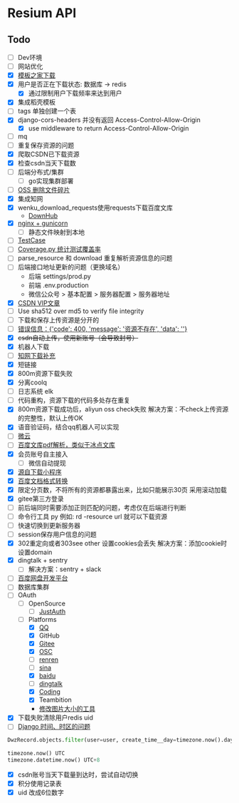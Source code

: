 # Resium API

## Todo

- [ ] Dev环境
- [ ] 网站优化
- [x] [模板之家下载](http://www.cssmoban.com/)
- [x] 用户是否正在下载状态: 数据库 -> redis
  - [x] 通过限制用户下载频率来达到用户
- [x] 集成稻壳模板
- [ ] tags 单独创建一个表
- [x] django-cors-headers 并没有返回 Access-Control-Allow-Origin
  - [x] use middleware to return Access-Control-Allow-Origin
- [ ] mq
- [ ] 重复保存资源的问题
- [x] 爬取CSDN已下载资源
- [x] 检查csdn当天下载数
- [ ] 后端分布式/集群
  - [ ] go实现集群部署
- [ ] [OSS 删除文件碎片](https://oss.console.aliyun.com/bucket/oss-cn-hangzhou/ncucoder/object)
- [x] 集成知网
- [x] wenku_download_requests使用requests下载百度文库
  - [DownHub](https://hsowan.coding.net/p/resium/d/DownHub/git)
- [x] [nginx + gunicorn](https://www.zmrenwu.com/courses/hellodjango-blog-tutorial/materials/74/)
  - [ ] 静态文件映射到本地
- [ ] [TestCase](https://www.zmrenwu.com/courses/hellodjango-blog-tutorial/materials/87/)
- [ ] [Coverage.py 统计测试覆盖率](https://www.zmrenwu.com/courses/hellodjango-blog-tutorial/materials/89/)
- [ ] parse_resource 和 download 重复解析资源信息的问题
- [ ] 后端接口地址更新的问题（更换域名）
  - 后端 settings/prod.py
  - 前端 .env.production
  - 微信公众号 > 基本配置 > 服务器配置 > 服务器地址
- [x] [CSDN VIP文章](https://blog.csdn.net/yangtao5202/article/details/82228857)
- [ ] Use sha512 over md5 to verify file integrity
- [ ] 下载和保存上传资源是分开的
- [ ] [错误信息：{'code': 400, 'message': '资源不存在', 'data': ''}](https://download.csdn.net/download/x_uhen/12013989)
- [x] ~~csdn自动上传，使用新账号（会导致封号）~~
- [x] 机器人下载
- [ ] [知网下载补充](https://kns.cnki.net/KCMS/detail/detail.aspx?dbcode=CMFD&dbname=CMFD2008&filename=2008138848.nh&v=MDAzNDdmWk9SckZ5RGtVcnpCVjEyN0ZySzdGdG5JcDVFYlBJUjhlWDFMdXhZUzdEaDFUM3FUcldNMUZyQ1VSN3E=)
- [x] 短链接
- [x] 800m资源下载失败
- [x] 分离coolq
- [ ] 日志系统 elk
- [ ] 代码重构，资源下载的代码多处存在重复
- [x] 800m资源下载成功后，aliyun oss check失败
    解决方案：不check上传资源的完整性，默认上传OK
- [x] 语音验证码，结合qq机器人可以实现
- [ ] [微云](https://open.weiyun.com/api/twoa_restful_api.html)
- [ ] [百度文库pdf解析，类似于冰点文库](http://www.html22.com/doc/)
- [x] 会员账号自主接入
  - [ ] 微信自动提现
- [x] [源自下载小程序](https://github.com/k8scat/resium-app)
- [x] [百度文档格式转换](https://converter.baidu.com/?origin=wenkuConverterOther)
- [x] 限定分页数，不将所有的资源都暴露出来，比如只能展示30页
    采用滚动加载
- [x] gitee第三方登录
- [ ] 前后端同时需要添加正则匹配的问题，考虑仅在后端进行判断
- [ ] 命令行工具 py
    例如: rd -resource url 就可以下载资源
- [ ] 快速切换到更新服务器
- [ ] session保存用户信息的问题
- [x] 302重定向或者303see other 设置cookies会丢失
    解决方案：添加cookie时设置domain
- [x] dingtalk + sentry
  - [ ] 解决方案：sentry + slack
- [ ] [百度网盘开发平台](https://pan.baidu.com/union)
- [ ] 数据库集群
- [ ] OAuth
  - [ ] OpenSource
    - [ ] [JustAuth](https://gitee.com/yadong.zhang/JustAuth?_from=gitee_search)
  - [ ] Platforms
    - [x] [QQ](https://connect.qq.com/manage.html#/appinfo/web/101864025)
    - [x] GitHub
    - [x] [Gitee](https://gitee.com/oauth/applications/3833)
    - [x] [OSC](https://www.oschina.net/openapi/client)
    - [ ] [renren](http://app.renren.com/developers/newapp/600758/main)
    - [ ] [sina](https://open.weibo.com/developers/identity)
    - [x] [baidu](http://developer.baidu.com/console#app/19467092)
    - [ ] [dingtalk](https://ding-doc.dingtalk.com/doc#/serverapi2/kymkv6)
    - [x] [Coding](https://help.coding.net/docs/project/open/oauth.html)
    - [x] Teambition
    - [修改图片大小的工具](https://www.sojson.com/image/change.html)
- [x] 下载失败清除用户redis uid
- [ ] [Django 时间、时区的问题](https://www.jianshu.com/p/c1dee7d3cbb9)

```python
DwzRecord.objects.filter(user=user, create_time__day=timezone.now().day).count()
    
timezone.now() UTC
timezone.datetime.now() UTC+8
```

- [x] csdn账号当天下载量到达时，尝试自动切换
- [x] 积分使用记录表
- [x] uid 改成6位数字
